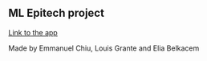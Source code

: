 ## ML Epitech project 

[Link to the app](https://share.streamlit.io/ecktek/ml_epitech_project/app.py)

Made by Emmanuel Chiu, Louis Grante and Elia Belkacem

